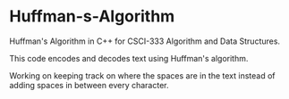 # Huffman-s-Algorithm

Huffman's Algorithm in C++ for CSCI-333 Algorithm and Data Structures.

This code encodes and decodes text using Huffman's algorithm.

Working on keeping track on where the spaces are in the text instead of adding spaces in between every character.
